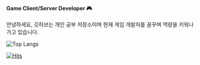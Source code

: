 #### Game Client/Server Developer 🎮 
안녕하세요, 깃허브는 개인 공부 저장소이며 현재 게임 개발자를 꿈꾸며 역량을 키워나가고 있습니다.

![Top Langs](https://github-readme-stats.vercel.app/api/top-langs/?username=strurao&layout=compact&theme=default)

[![Hits](https://hits.seeyoufarm.com/api/count/incr/badge.svg?url=https%3A%2F%2Fgithub.com%2Fstrurao&count_bg=%2379C83D&title_bg=%23555555&icon=notist.svg&icon_color=%23E7E7E7&title=hits&edge_flat=false)](https://hits.seeyoufarm.com)

